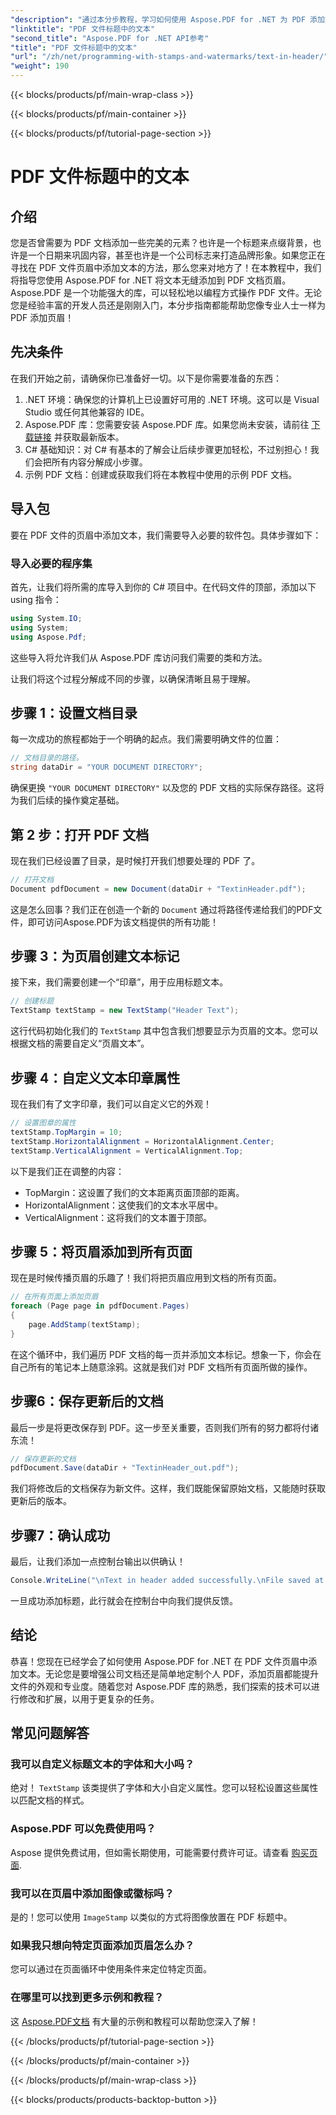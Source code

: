 ```yaml
---
"description": "通过本分步教程，学习如何使用 Aspose.PDF for .NET 为 PDF 添加文本标题。高效且有效地增强您的文档。"
"linktitle": "PDF 文件标题中的文本"
"second_title": "Aspose.PDF for .NET API参考"
"title": "PDF 文件标题中的文本"
"url": "/zh/net/programming-with-stamps-and-watermarks/text-in-header/"
"weight": 190
---
```


{{< blocks/products/pf/main-wrap-class >}}

{{< blocks/products/pf/main-container >}}

{{< blocks/products/pf/tutorial-page-section >}}

# PDF 文件标题中的文本

## 介绍

您是否曾需要为 PDF 文档添加一些完美的元素？也许是一个标题来点缀背景，也许是一个日期来巩固内容，甚至也许是一个公司标志来打造品牌形象。如果您正在寻找在 PDF 文件页眉中添加文本的方法，那么您来对地方了！在本教程中，我们将指导您使用 Aspose.PDF for .NET 将文本无缝添加到 PDF 文档页眉。Aspose.PDF 是一个功能强大的库，可以轻松地以编程方式操作 PDF 文件。无论您是经验丰富的开发人员还是刚刚入门，本分步指南都能帮助您像专业人士一样为 PDF 添加页眉！

## 先决条件

在我们开始之前，请确保你已准备好一切。以下是你需要准备的东西：

1. .NET 环境：确保您的计算机上已设置好可用的 .NET 环境。这可以是 Visual Studio 或任何其他兼容的 IDE。
2. Aspose.PDF 库：您需要安装 Aspose.PDF 库。如果您尚未安装，请前往 [下载链接](https://releases.aspose.com/pdf/net/) 并获取最新版本。
3. C# 基础知识：对 C# 有基本的了解会让后续步骤更加轻松，不过别担心！我们会把所有内容分解成小步骤。
4. 示例 PDF 文档：创建或获取我们将在本教程中使用的示例 PDF 文档。

## 导入包

要在 PDF 文件的页眉中添加文本，我们需要导入必要的软件包。具体步骤如下：

### 导入必要的程序集

首先，让我们将所需的库导入到你的 C# 项目中。在代码文件的顶部，添加以下 using 指令：

```csharp
using System.IO;
using System;
using Aspose.Pdf;
```

这些导入将允许我们从 Aspose.PDF 库访问我们需要的类和方法。

让我们将这个过程分解成不同的步骤，以确保清晰且易于理解。

## 步骤 1：设置文档目录

每一次成功的旅程都始于一个明确的起点。我们需要明确文件的位置：

```csharp
// 文档目录的路径。
string dataDir = "YOUR DOCUMENT DIRECTORY";
```

确保更换 `"YOUR DOCUMENT DIRECTORY"` 以及您的 PDF 文档的实际保存路径。这将为我们后续的操作奠定基础。

## 第 2 步：打开 PDF 文档

现在我们已经设置了目录，是时候打开我们想要处理的 PDF 了。

```csharp
// 打开文档
Document pdfDocument = new Document(dataDir + "TextinHeader.pdf");
```

这是怎么回事？我们正在创造一个新的 `Document` 通过将路径传递给我们的PDF文件，即可访问Aspose.PDF为该文档提供的所有功能！

## 步骤 3：为页眉创建文本标记

接下来，我们需要创建一个“印章”，用于应用标题文本。

```csharp
// 创建标题
TextStamp textStamp = new TextStamp("Header Text");
```

这行代码初始化我们的 `TextStamp` 其中包含我们想要显示为页眉的文本。您可以根据文档的需要自定义“页眉文本”。 

## 步骤 4：自定义文本印章属性

现在我们有了文字印章，我们可以自定义它的外观！

```csharp
// 设置图章的属性
textStamp.TopMargin = 10;
textStamp.HorizontalAlignment = HorizontalAlignment.Center;
textStamp.VerticalAlignment = VerticalAlignment.Top;
```

以下是我们正在调整的内容：
- TopMargin：这设置了我们的文本距离页面顶部的距离。
- HorizontalAlignment：这使我们的文本水平居中。
- VerticalAlignment：这将我们的文本置于顶部。

## 步骤 5：将页眉添加到所有页面

现在是时候传播页眉的乐趣了！我们将把页眉应用到文档的所有页面。

```csharp
// 在所有页面上添加页眉
foreach (Page page in pdfDocument.Pages)
{
    page.AddStamp(textStamp);
}
```

在这个循环中，我们遍历 PDF 文档的每一页并添加文本标记。想象一下，你会在自己所有的笔记本上随意涂鸦。这就是我们对 PDF 文档所有页面所做的操作。

## 步骤6：保存更新后的文档

最后一步是将更改保存到 PDF。这一步至关重要，否则我们所有的努力都将付诸东流！

```csharp
// 保存更新的文档
pdfDocument.Save(dataDir + "TextinHeader_out.pdf");
```

我们将修改后的文档保存为新文件。这样，我们既能保留原始文档，又能随时获取更新后的版本。

## 步骤7：确认成功

最后，让我们添加一点控制台输出以供确认！

```csharp
Console.WriteLine("\nText in header added successfully.\nFile saved at " + dataDir);
```

一旦成功添加标题，此行就会在控制台中向我们提供反馈。

## 结论

恭喜！您现在已经学会了如何使用 Aspose.PDF for .NET 在 PDF 文件页眉中添加文本。无论您是要增强公司文档还是简单地定制个人 PDF，添加页眉都能提升文件的外观和专业度。随着您对 Aspose.PDF 库的熟悉，我们探索的技术可以进行修改和扩展，以用于更复杂的任务。

## 常见问题解答

### 我可以自定义标题文本的字体和大小吗？
绝对！ `TextStamp` 该类提供了字体和大小自定义属性。您可以轻松设置这些属性以匹配文档的样式。

### Aspose.PDF 可以免费使用吗？
Aspose 提供免费试用，但如需长期使用，可能需要付费许可证。请查看 [购买页面](https://purchase。aspose.com/buy).

### 我可以在页眉中添加图像或徽标吗？
是的！您可以使用 `ImageStamp` 以类似的方式将图像放置在 PDF 标题中。

### 如果我只想向特定页面添加页眉怎么办？
您可以通过在页面循环中使用条件来定位特定页面。

### 在哪里可以找到更多示例和教程？
这 [Aspose.PDF文档](https://reference.aspose.com/pdf/net/) 有大量的示例和教程可以帮助您深入了解！

{{< /blocks/products/pf/tutorial-page-section >}}

{{< /blocks/products/pf/main-container >}}

{{< /blocks/products/pf/main-wrap-class >}}

{{< blocks/products/products-backtop-button >}}
